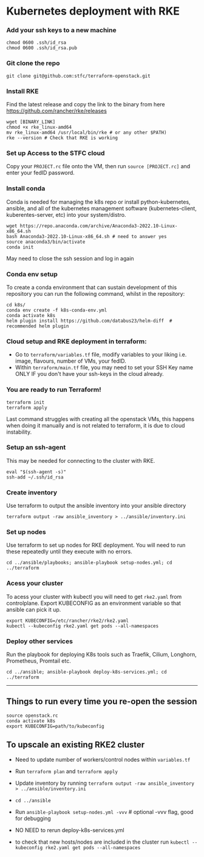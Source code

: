 # Kubernetes deployment with RKE

### Add your ssh keys to a new machine

```shell
chmod 0600 .ssh/id_rsa
chmod 0600 .ssh/id_rsa.pub
```


### Git clone the repo 

```shell
git clone git@github.com:stfc/terraform-openstack.git
```

### Install RKE

Find the latest release and copy the link to the binary from here https://github.com/rancher/rke/releases

```shell
wget [BINARY_LINK]
chmod +x rke_linux-amd64
mv rke_linux-amd64 /usr/local/bin/rke # or any other $PATH) 
rke --version # Check that RKE is working
```

### Set up Access to the STFC cloud
 
Copy your `PROJECT.rc` file onto the VM, then run `source [PROJECT.rc]` and enter your fedID password.


### Install conda 

Conda is needed for managing the k8s repo or install python-kubernetes, ansible, and all of the kubernetes management software (kubernetes-client, kuberentes-server, etc) into your system/distro.

```shell
wget https://repo.anaconda.com/archive/Anaconda3-2022.10-Linux-x86_64.sh
bash Anaconda3-2022.10-Linux-x86_64.sh # need to answer yes
source anaconda3/bin/activate
conda init
```

May need to close the ssh session and log in again


### Conda env setup

To create a conda environment that can sustain development of this repository you can run the following command, whilst in the repository:

```shell
cd k8s/
conda env create -f k8s-conda-env.yml
conda activate k8s
helm plugin install https://github.com/databus23/helm-diff  # recommended helm plugin
```


### Cloud setup and RKE deployment in terraform:

- Go to `terraform/variables.tf` file, modify variables to your liking i.e. image, flavours, number of VMs, your fedID.
- Within `terraform/main.tf` file, you may need to set your  SSH Key name ONLY IF you don't have your ssh-keys in the cloud already.


### You are ready to run Terraform!

```shell
terraform init
terraform apply
``` 
Last command struggles with creating all the openstack VMs, this happens when doing it manually and is not related to terraform, it is due to cloud instability.


### Setup an ssh-agent
This may be needed for connecting to the cluster with RKE.

```shell
eval "$(ssh-agent -s)"
ssh-add ~/.ssh/id_rsa 
```

### Create inventory
Use terraform to output the ansible inventory into your ansible directory

```shell
terraform output -raw ansible_inventory > ../ansible/inventory.ini
```


### Set up nodes
Use terraform to set up nodes for RKE deployment. You will need to run these repeatedly until they execute with no errors. 

```shell
cd ../ansible/playbooks; ansible-playbook setup-nodes.yml; cd ../terraform
```

### Acess your cluster
To acess your cluster with kubectl you will need to get `rke2.yaml` from controlplane. Export KUBECONFIG as an environment variable so that ansible can pick it up.

```shell
export KUBECONFIG=/etc/rancher/rke2/rke2.yaml
kubectl --kubeconfig rke2.yaml get pods --all-namespaces
```


### Deploy other services
Run the playbook for deploying K8s tools such as Traefik, Cilium, Longhorn, Prometheus, Promtail etc.

```shell
cd ../ansible; ansible-playbook deploy-k8s-services.yml; cd ../terraform
```

--------------------------------------------------

## Things to run every time you re-open the session

```shell
source openstack.rc
conda activate k8s
export KUBECONFIG=path/to/kubeconfig
```

## To upscale an existing RKE2 cluster 

- Need to update number of workers/control nodes within `variables.tf`

- Run `terraform plan` and `terraform apply`

- Update inventory by running `terraform output -raw ansible_inventory > ../ansible/inventory.ini`

- `cd ../ansible`

- Run `ansible-playbook setup-nodes.yml -vvv` # optional -vvv flag, good for debugging

- NO NEED to rerun deploy-k8s-services.yml

- to check that new hosts/nodes are included in the cluster run `kubectl --kubeconfig rke2.yaml get pods --all-namespaces`